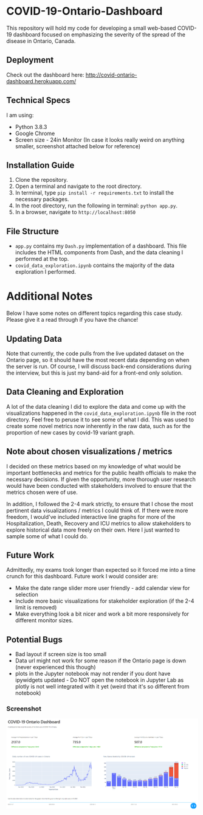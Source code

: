 # COVID-19-Ontario-Dashboard
This repository will hold my code for developing a small web-based COVID-19 dashboard focused on emphasizing the severity of the spread of the disease in Ontario, Canada.

## Deployment
Check out the dashboard here: http://covid-ontario-dashboard.herokuapp.com/

## Technical Specs
I am using:
- Python 3.8.3
- Google Chrome
- Screen size - 24in Monitor (In case it looks really weird on anything smaller, screenshot attached below for reference)

## Installation Guide

1. Clone the repository.
2. Open a terminal and navigate to the root directory.
3. In terminal, type `pip install -r requirements.txt` to install the necessary packages.
4. In the root directory, run the following in terminal: `python app.py`.
5. In a browser, navigate to `http://localhost:8050`

## File Structure

- `app.py` contains my `Dash.py` implementation of a dashboard. This file includes the HTML components from Dash, and the data cleaning I performed at the top.
- `covid_data_exploration.ipynb` contains the majority of the data exploration I performed.

# Additional Notes
Below I have some notes on different topics regarding this case study. Please give it a read through if you have the chance!

## Updating Data
Note that currently, the code pulls from the live updated dataset on the Ontario page, so it should have the most recent data depending on when the server is run. Of course, I will discuss back-end considerations during the interview, but this is just my band-aid for a front-end only solution.

## Data Cleaning and Exploration
A lot of the data cleaning I did to explore the data and come up with the visualizations happened in the `covid_data_exploration.ipynb` file in the root directory. Feel free to peruse it to see some of what I did. This was used to create some novel metrics now inherently in the raw data, such as for the proportion of new cases by covid-19 variant graph.

## Note about chosen visualizations / metrics
I decided on these metrics based on my knowledge of what would be important bottlenecks and metrics for the public health officials to make the necessary decisions. If given the opportunity, more thorough user research would have been conducted with stakeholders involved to ensure that the metrics chosen were of use.

In addition, I followed the 2-4 mark strictly, to ensure that I chose the most pertinent data visualizations / metrics I could think of. If there were more freedom, I would've included interactive line graphs for more of the Hospitalization, Death, Recovery and ICU metrics to allow stakeholders to explore historical data more freely on their own. Here I just wanted to sample some of what I could do.

## Future Work
Admittedly, my exams took longer than expected so it forced me into a time crunch for this dashboard. Future work I would consider are:

- Make the date range slider more user friendly - add calendar view for selection
- Include more basic visualizations for stakeholder exploration (if the 2-4 limit is removed)
- Make everything look a bit nicer and work a bit more responsively for different monitor sizes.

## Potential Bugs

- Bad layout if screen size is too small
- Data url might not work for some reason if the Ontario page is down (never experienced this though)
- plots in the Jupyter notebook may not render if you dont have ipywidgets updated - Do NOT open the notebook in Jupyter Lab as plotly is not well integrated with it yet (weird that it's so different from notebook)


### Screenshot
![Alt text](./images/screenshot.PNG?raw=true "Optional Title")
